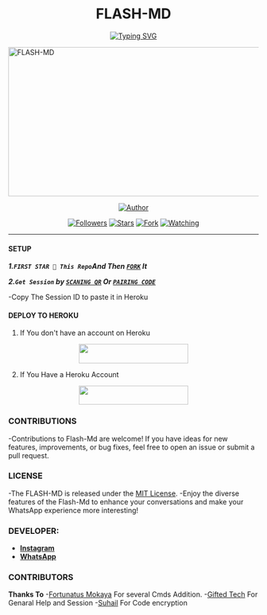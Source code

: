 <h1 align="center"> FLASH-MD </h1>
<p align="center">  
<a href="https://git.io/typing-svg"><img src="https://readme-typing-svg.demolab.com?font=Black+Ops+One&size=50&pause=1000&color=1BAFBAFF&center=true&width=910&height=100&lines=THANKS FOR CHOOSING +FLASH-MD;MULTI+DEVICE+WHATSAPP+BOT;CREATED+BY+FRANCE+KING;RELESED+22.2.2024" alt="Typing SVG" /></a>
  </p>
    <img alt="FLASH-MD" width="700" height="300" src="https://telegra.ph/file/3f985014b51b3cf335bfe.jpg">
<p align="center">
<p align="center">
<a href="https://github.com/franceking1/Flash-Md"><img title="Author" src="https://img.shields.io/badge/FLASH_MD-black?style=for-the-badge&logo=github"></a>
<p/>
<p align="center">
<a href="https://github.com/franceking1?tab=followers"><img title="Followers" src="https://img.shields.io/github/followers/franceking1?label=Followers&style=social"></a>
<a href="https://github.com/franceking1/Flash-Md/stargazers/"><img title="Stars" src="https://img.shields.io/github/stars/franceking1/Flash-Md?&style=social"></a>
<a href="https://github.com/franceking1/Flash-Md/network/members"><img title="Fork" src="https://img.shields.io/github/forks/franceking1/Flash-Md?style=social"></a>
<a href="https://github.com/franceking1/Flash-Md/watchers"><img title="Watching" src="https://img.shields.io/github/watchers/franceking1/Flash-Md?label=Watching&style=social"></a>
  
***

#### SETUP

***1.`FIRST STAR 🌟 This Repo`And Then [`FORK`](https://github.com/franceking1/Flash-Md/fork) It***

***2.`Get Session` by [`SCANING QR`](https://flash-md-qr.onrender.com) Or [`PAIRING CODE`](https://flash-md-pair-85cef2fd8430.herokuapp.com/pair)***

-Copy The Session ID to paste it in Heroku


#### DEPLOY TO HEROKU 

1. If You don't have an account on Heroku
    <br>
<p align="center"><a href="https://signup.heroku.com">
 <img src="https://img.shields.io/badge/Create%20Account%20Now-blue?style=for-the-badge&logo=heroku" width="220" height="38.45"/></a></p>

2. If You Have a Heroku Account 
    <br>
<p align="center"><a href="https://guru-bot-deploy.vercel.app"> <img src="https://img.shields.io/badge/DEPLOY%20NOW-blue?style=for-the-badge&logo=heroku" width="220" height="38.45"/></a></p>





### CONTRIBUTIONS 
-Contributions to Flash-Md are welcome! If you have ideas for new features, improvements, or bug fixes, feel free to open an issue or submit a pull request.

### LICENSE 
-The FLASH-MD is released under the [MIT License](https://opensource.org/licenses/MIT).
-Enjoy the diverse features of the Flash-Md  to enhance your conversations and make your WhatsApp experience more interesting!

### DEVELOPER:

- [**Instagram**](https://instagram.com/france.king1)
- [**WhatsApp**](https://wa.me/254757835036)

### CONTRIBUTORS
**Thanks To**
-[Fortunatus Mokaya](https://github.com/Fortunatusmokaya) For several Cmds Addition.
-[Gifted Tech](https://github.com/giftedtechnexus) For Genaral Help and Session 
-[Suhail](https://github.com/SuhailTechInfo) For Code encryption 
